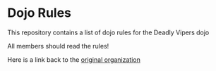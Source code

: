 Dojo Rules
==========

This repository contains a list of dojo rules for the Deadly Vipers dojo

All members should read the rules!

Here is a link back to the [original organization](https://github.com/deadlyvipers)

